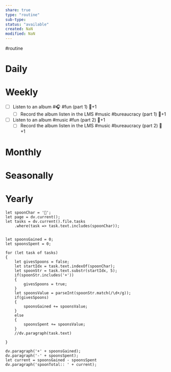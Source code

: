 ```yaml
---
share: true
type: "routine"
sub-type: 
status: "available"
created: NaN 
modified: NaN
---
```

 #routine

# Daily
# Weekly
- [ ] Listen to an album #🎧 #fun (part 1) 🥄+1
	- [ ] Record the album listen in the LMS #music #bureaucracy (part 1) 🥄+1
- [ ] Listen to an album #music #fun (part 2) 🥄+1
	- [ ] Record the album listen in the LMS #music #bureaucracy (part 2) 🥄+1
# Monthly
# Seasonally
# Yearly

```dataviewjs
let spoonChar = '🥄';
let page = dv.current();
let tasks = dv.current().file.tasks
	.where(task => task.text.includes(spoonChar));


let spoonsGained = 0;
let spoonsSpent = 0;

for (let task of tasks)
{
	let givesSpoons = false;
	let startIdx = task.text.indexOf(spoonChar);
	let spoonStr = task.text.substr(startIdx, 5);
	if(spoonStr.includes('+'))
	{
		givesSpoons = true;
	}
	let spoonsValue = parseInt(spoonStr.match(/\d+/g));
	if(givesSpoons)
	{
		spoonsGained += spoonsValue;
	}		
	else
	{
		spoonsSpent += spoonsValue;
	}
	//dv.paragraph(task.text)
	
}

dv.paragraph('+' + spoonsGained);
dv.paragraph('-' + spoonsSpent);
let current = spoonsGained - spoonsSpent
dv.paragraph('spoonTotal:: ' + current);
